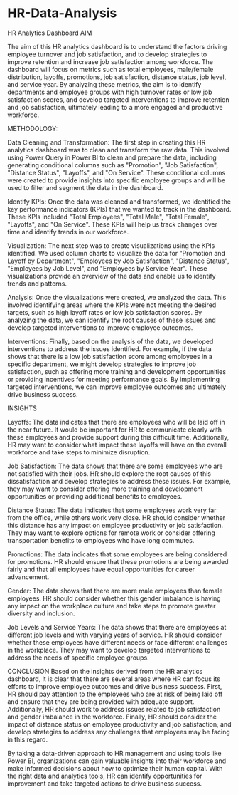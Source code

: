 # HR-Data-Analysis
HR Analytics Dashboard
AIM

The aim of this HR analytics dashboard is to understand the factors driving employee turnover and job satisfaction, and to develop strategies to improve retention and increase job satisfaction among workforce. The dashboard will focus on metrics such as total employees, male/female distribution, layoffs, promotions, job satisfaction, distance status, job level, and service year. By analyzing these metrics, the aim is to identify departments and employee groups with high turnover rates or low job satisfaction scores, and develop targeted interventions to improve retention and job satisfaction, ultimately leading to a more engaged and productive workforce.

METHODOLOGY:

Data Cleaning and Transformation:
The first step in creating this HR analytics dashboard was to clean and transform the raw data. This involved using Power Query in Power BI to clean and prepare the data, including generating conditional columns such as "Promotion", "Job Satisfaction", "Distance Status", "Layoffs", and "On Service". These conditional columns were created to provide insights into specific employee groups and will be used to filter and segment the data in the dashboard.

Identify KPIs:
Once the data was cleaned and transformed, we identified the key performance indicators (KPIs) that we wanted to track in the dashboard. These KPIs included "Total Employees", "Total Male", "Total Female", "Layoffs", and "On Service". These KPIs will help us track changes over time and identify trends in our workforce.

Visualization:
The next step was to create visualizations using the KPIs identified. We used column charts to visualize the data for "Promotion and Layoff by Department", "Employees by Job Satisfaction", "Distance Status", "Employees by Job Level", and "Employees by Service Year". These visualizations provide an overview of the data and enable us to identify trends and patterns.

Analysis:
Once the visualizations were created, we analyzed the data. This involved identifying areas where the KPIs were not meeting the desired targets, such as high layoff rates or low job satisfaction scores. By analyzing the data, we can identify the root causes of these issues and develop targeted interventions to improve employee outcomes.

Interventions:
Finally, based on the analysis of the data, we developed interventions to address the issues identified. For example, if the data shows that there is a low job satisfaction score among employees in a specific department, we might develop strategies to improve job satisfaction, such as offering more training and development opportunities or providing incentives for meeting performance goals. By implementing targeted interventions, we can improve employee outcomes and ultimately drive business success.


INSIGHTS

Layoffs: The data indicates that there are employees who will be laid off in the near future. It would be important for HR to communicate clearly with these employees and provide support during this difficult time. Additionally, HR may want to consider what impact these layoffs will have on the overall workforce and take steps to minimize disruption.

Job Satisfaction: The data shows that there are some employees who are not satisfied with their jobs. HR should explore the root causes of this dissatisfaction and develop strategies to address these issues. For example, they may want to consider offering more training and development opportunities or providing additional benefits to employees.

Distance Status: The data indicates that some employees work very far from the office, while others work very close. HR should consider whether this distance has any impact on employee productivity or job satisfaction. They may want to explore options for remote work or consider offering transportation benefits to employees who have long commutes.

Promotions: The data indicates that some employees are being considered for promotions. HR should ensure that these promotions are being awarded fairly and that all employees have equal opportunities for career advancement.

Gender: The data shows that there are more male employees than female employees. HR should consider whether this gender imbalance is having any impact on the workplace culture and take steps to promote greater diversity and inclusion.

Job Levels and Service Years: The data shows that there are employees at different job levels and with varying years of service. HR should consider whether these employees have different needs or face different challenges in the workplace. They may want to develop targeted interventions to address the needs of specific employee groups.

CONCLUSION
Based on the insights derived from the HR analytics dashboard, it is clear that there are several areas where HR can focus its efforts to improve employee outcomes and drive business success. First, HR should pay attention to the employees who are at risk of being laid off and ensure that they are being provided with adequate support. Additionally, HR should work to address issues related to job satisfaction and gender imbalance in the workforce. Finally, HR should consider the impact of distance status on employee productivity and job satisfaction, and develop strategies to address any challenges that employees may be facing in this regard.

By taking a data-driven approach to HR management and using tools like Power BI, organizations can gain valuable insights into their workforce and make informed decisions about how to optimize their human capital. With the right data and analytics tools, HR can identify opportunities for improvement and take targeted actions to drive business success.




